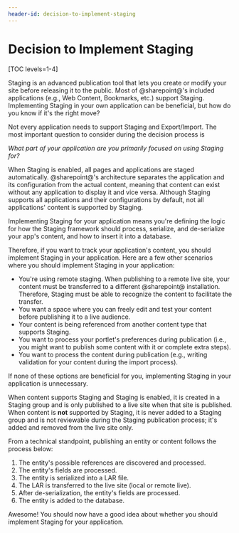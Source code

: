```yaml
---
header-id: decision-to-implement-staging
---
```


# Decision to Implement Staging

[TOC levels=1-4]

Staging is an advanced publication tool that lets you create or modify your site
before releasing it to the public. Most of @sharepoint@'s included applications
(e.g., Web Content, Bookmarks, etc.) support Staging. Implementing Staging in
your own application can be beneficial, but how do you know if it's the right
move?

Not every application needs to support Staging and Export/Import. The most
important question to consider during the decision process is

*What part of your application are you primarily focused on using Staging for?*

When Staging is enabled, all pages and applications are staged automatically.
@sharepoint@'s architecture separates the application and its configuration from
the actual content, meaning that content can exist without any application to
display it and vice versa. Although Staging supports all applications and their
configurations by default, not all applications' content is supported by
Staging.

Implementing Staging for your application means you're defining the logic for
how the Staging framework should process, serialize, and de-serialize your app's
content, and how to insert it into a database.

Therefore, if you want to track your application's content, you should implement
Staging in your application. Here are a few other scenarios where you should
implement Staging in your application:

- You're using remote staging. When publishing to a remote live site, your
  content must be transferred to a different @sharepoint@ installation. Therefore,
  Staging must be able to recognize the content to facilitate the transfer.
- You want a space where you can freely edit and test your content before
  publishing it to a live audience.
- Your content is being referenced from another content type that supports
  Staging.
- You want to process your portlet's preferences during publication (i.e., you
  might want to publish some content with it or complete extra steps).
- You want to process the content during publication (e.g., writing validation
  for your content during the import process).

If none of these options are beneficial for you, implementing Staging in your
application is unnecessary.

When content supports Staging and Staging is enabled, it is created in a Staging
group and is only published to a live site when that site is published. When
content is **not** supported by Staging, it is never added to a Staging group
and is not reviewable during the Staging publication process; it's added and
removed from the live site only.

From a technical standpoint, publishing an entity or content follows the process
below:

1.  The entity's possible references are discovered and processed.
2.  The entity's fields are processed.
3.  The entity is serialized into a LAR file.
4.  The LAR is transferred to the live site (local or remote live).
5.  After de-serialization, the entity's fields are processed.
6.  The entity is added to the database.

Awesome! You should now have a good idea about whether you should implement
Staging for your application.
